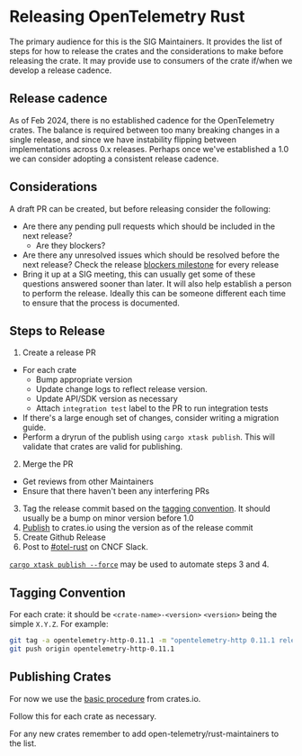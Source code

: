 # Releasing OpenTelemetry Rust

The primary audience for this is the SIG Maintainers. It provides the list of steps for how to release the crates and the
considerations to make before releasing the crate. It may provide use to consumers of the crate if/when we develop a
release cadence.

## Release cadence

As of Feb 2024, there is no established cadence for the OpenTelemetry crates. The balance is required between too many
breaking changes in a single release, and since we have instability flipping between implementations across 0.x
releases. Perhaps once we've established a 1.0 we can consider adopting a consistent release cadence.

## Considerations

A draft PR can be created, but before releasing consider the following:

- Are there any pending pull requests which should be included in the next release?
  - Are they blockers?
- Are there any unresolved issues which should be resolved before the next release? Check the release [blockers milestone](https://github.com/open-telemetry/opentelemetry-rust/milestones) for every release
- Bring it up at a SIG meeting, this can usually get some of these questions answered sooner than later. It will also
  help establish a person to perform the release. Ideally this can be someone different each time to ensure that the
  process is documented.

## Steps to Release

1. Create a release PR

- For each crate
  - Bump appropriate version
  - Update change logs to reflect release version.
  - Update API/SDK version as necessary
  - Attach `integration test` label to the PR to run integration tests
- If there's a large enough set of changes, consider writing a migration guide.
- Perform a dryrun of the publish using `cargo xtask publish`. This will validate that crates are valid for publishing.

2. Merge the PR

* Get reviews from other Maintainers
* Ensure that there haven't been any interfering PRs

3. Tag the release commit based on the [tagging convention](#tagging-convention). It should usually be a bump on minor version before 1.0
4. [Publish](#publishing-crates) to crates.io using the version as of the release commit
5. Create Github Release
6. Post to [#otel-rust](https://cloud-native.slack.com/archives/C03GDP0H023) on CNCF Slack.

[`cargo xtask publish --force`](../xtask) may be used to automate steps 3 and 4.

## Tagging Convention

For each crate: it should be `<crate-name>-<version>` `<version>` being the simple `X.Y.Z`.
For example:

```sh
git tag -a opentelemetry-http-0.11.1 -m "opentelemetry-http 0.11.1 release"
git push origin opentelemetry-http-0.11.1
```

## Publishing Crates

For now we use the [basic procedure](https://doc.rust-lang.org/cargo/reference/publishing.html) from crates.io.

Follow this for each crate as necessary.

For any new crates remember to add open-telemetry/rust-maintainers to the list.
